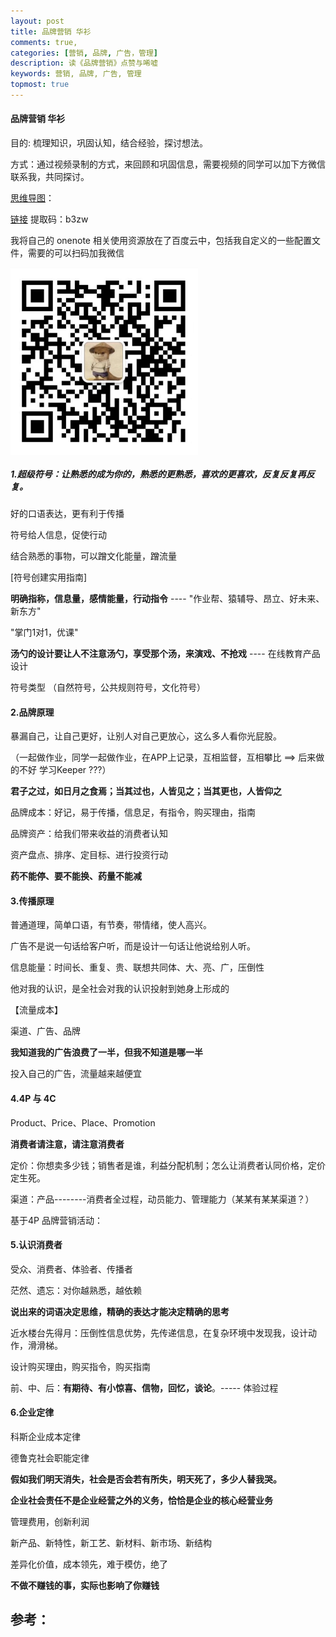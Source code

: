 ```yaml
---
layout: post
title: 品牌营销 华衫
comments: true,
categories: [营销, 品牌, 广告，管理]
description: 读《品牌营销》点赞与唏嘘
keywords: 营销, 品牌, 广告, 管理
topmost: true
---
```




#### 品牌营销 华衫

目的: 梳理知识，巩固认知，结合经验，探讨想法。

方式：通过视频录制的方式，来回顾和巩固信息，需要视频的同学可以加下方微信联系我，共同探讨。

[思维导图](https://www.processon.com/view/link/603b4c3b5653bb36bbe49e59)： 

[链接](https://pan.baidu.com/s/1t1rZcsu4w6Pk3NuwOFmwiA) 
提取码：b3zw

我将自己的 onenote 相关使用资源放在了百度云中，包括我自定义的一些配置文件，需要的可以扫码加我微信

 <img src="/images/posts/2020-12-05-onenote/qrCode.jpg" width = "300" height = "300" alt="图片名称" align=center />


##### 1.超级符号：让熟悉的成为你的，熟悉的更熟悉，喜欢的更喜欢，反复反复再反复。

好的口语表达，更有利于传播

符号给人信息，促使行动

结合熟悉的事物，可以蹭文化能量，蹭流量

[符号创建实用指南]

**明确指称，信息量，感情能量，行动指令** ---- "作业帮、猿辅导、昂立、好未来、新东方"

"掌门1对1，优课"

**汤勺的设计要让人不注意汤勺，享受那个汤，来演戏、不抢戏** ---- 在线教育产品设计

符号类型 （自然符号，公共规则符号，文化符号）



#### 2.品牌原理

暴漏自己，让自己更好，让别人对自己更放心，这么多人看你光屁股。

（一起做作业，同学一起做作业，在APP上记录，互相监督，互相攀比 ==> 后来做的不好 学习Keeper ???）

**君子之过，如日月之食焉；当其过也，人皆见之；当其更也，人皆仰之**

品牌成本：好记，易于传播，信息足，有指令，购买理由，指南

品牌资产：给我们带来收益的消费者认知

资产盘点、排序、定目标、进行投资行动

**药不能停、要不能换、药量不能减**



#### 3.传播原理

普通道理，简单口语，有节奏，带情绪，使人高兴。

广告不是说一句话给客户听，而是设计一句话让他说给别人听。

信息能量：时间长、重复、贵、联想共同体、大、亮、广，压倒性

他对我的认识，是全社会对我的认识投射到她身上形成的

【流量成本】

渠道、广告、品牌

**我知道我的广告浪费了一半，但我不知道是哪一半**

投入自己的广告，流量越来越便宜



#### 4.4P 与 4C

Product、Price、Place、Promotion

**消费者请注意，请注意消费者**

定价：你想卖多少钱；销售者是谁，利益分配机制；怎么让消费者认同价格，定价定生死。

渠道：产品--------消费者全过程，动员能力、管理能力（某某有某某渠道？）

基于4P 品牌营销活动：



#### 5.认识消费者

受众、消费者、体验者、传播者

茫然、遗忘：对你越熟悉，越依赖

**说出来的词语决定思维，精确的表达才能决定精确的思考**

近水楼台先得月：压倒性信息优势，先传递信息，在复杂环境中发现我，设计动作，滑滑梯。

设计购买理由，购买指令，购买指南

前、中、后：**有期待、有小惊喜、信物，回忆，谈论**。----- 体验过程



#### 6.企业定律

科斯企业成本定律

德鲁克社会职能定律

**假如我们明天消失，社会是否会若有所失，明天死了，多少人替我哭。**

**企业社会责任不是企业经营之外的义务，恰恰是企业的核心经营业务**

管理费用，创新利润

新产品、新特性，新工艺、新材料、新市场、新结构

差异化价值，成本领先，难于模仿，绝了

**不做不赚钱的事，实际也影响了你赚钱**










## 参考：

